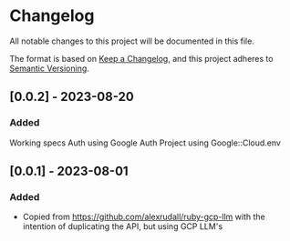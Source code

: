 # Changelog

All notable changes to this project will be documented in this file.

The format is based on [Keep a Changelog](https://keepachangelog.com/en/1.0.0/),
and this project adheres to [Semantic Versioning](https://semver.org/spec/v2.0.0.html).

## [0.0.2] - 2023-08-20

### Added
Working specs
Auth using Google Auth
Project using Google::Cloud.env

## [0.0.1] - 2023-08-01

### Added

- Copied from https://github.com/alexrudall/ruby-gcp-llm with the intention of duplicating the API, but using GCP LLM's

